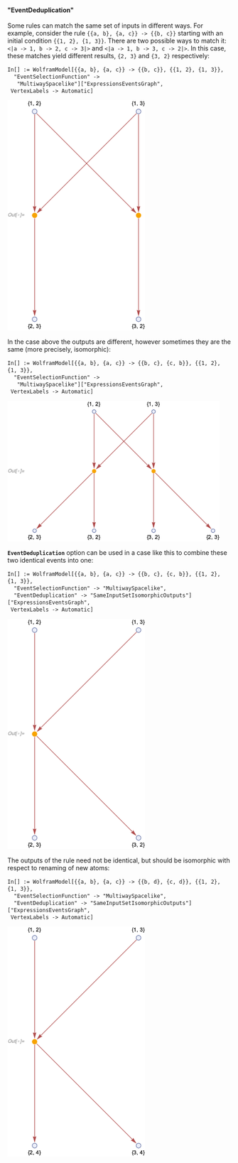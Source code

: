 #### "EventDeduplication"

Some rules can match the same set of inputs in different ways.
For example, consider the rule `{{a, b}, {a, c}} -> {{b, c}}` starting with an initial condition `{{1, 2}, {1, 3}}`.
There are two possible ways to match it: `<|a -> 1, b -> 2, c -> 3|>` and `<|a -> 1, b -> 3, c -> 2|>`.
In this case, these matches yield different results, `{2, 3}` and `{3, 2}` respectively:

```wl
In[] := WolframModel[{{a, b}, {a, c}} -> {{b, c}}, {{1, 2}, {1, 3}},
  "EventSelectionFunction" ->
   "MultiwaySpacelike"]["ExpressionsEventsGraph",
 VertexLabels -> Automatic]
```

<img src="../../../Images/TwoMatchOrdersDifferentOutcomes.png" width="310">

In the case above the outputs are different, however sometimes they are the same (more precisely, isomorphic):

```wl
In[] := WolframModel[{{a, b}, {a, c}} -> {{b, c}, {c, b}}, {{1, 2}, {1, 3}},
  "EventSelectionFunction" ->
   "MultiwaySpacelike"]["ExpressionsEventsGraph",
 VertexLabels -> Automatic]
```

<img src="../../../Images/TwoMatchOrdersSameOutcome.png" width="478">

**`EventDeduplication`** option can be used in a case like this to combine these two identical events into one:

```wl
In[] := WolframModel[{{a, b}, {a, c}} -> {{b, c}, {c, b}}, {{1, 2}, {1, 3}},
  "EventSelectionFunction" -> "MultiwaySpacelike",
  "EventDeduplication" -> "SameInputSetIsomorphicOutputs"]["ExpressionsEventsGraph",
 VertexLabels -> Automatic]
```

<img src="../../../Images/TwoIdentifiedMatchOrders.png" width="310">

The outputs of the rule need not be identical, but should be isomorphic with respect to renaming of new atoms:

```wl
In[] := WolframModel[{{a, b}, {a, c}} -> {{b, d}, {c, d}}, {{1, 2}, {1, 3}},
  "EventSelectionFunction" -> "MultiwaySpacelike",
  "EventDeduplication" -> "SameInputSetIsomorphicOutputs"]["ExpressionsEventsGraph",
 VertexLabels -> Automatic]
```

<img src="../../../Images/TwoIsomorphicMatchOrders.png" width="310">
